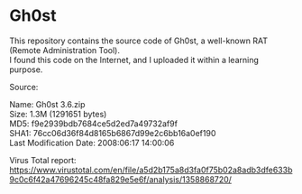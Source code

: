Gh0st
=====
This repository contains the source code of Gh0st, a well-known RAT (Remote Administration Tool).  
I found this code on the Internet, and I uploaded it within a learning purpose.  

Source:

Name: Gh0st 3.6.zip  
Size: 1.3M (1291651 bytes)  
MD5:  f9e2939bdb7684ce5d2ed7a49732af9f  
SHA1: 76cc06d36f84d8165b6867d99e2c6bb16a0ef190  
Last Modification Date: 2008:06:17 14:00:06  

Virus Total report:  
https://www.virustotal.com/en/file/a5d2b175a8d3fa0f75b02a8adb3dfe633b9c0c6f42a47696245c48fa829e5e6f/analysis/1358868720/
